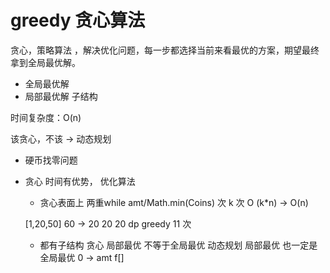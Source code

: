 # greedy 贪心算法

贪心，策略算法 ，解决优化问题，每一步都选择当前来看最优的方案，期望最终拿到全局最优解。

- 全局最优解
- 局部最优解  子结构

时间复杂度：O(n)

该贪心，不该 -> 动态规划

- 硬币找零问题

- 贪心 时间有优势， 优化算法
  - 贪心表面上 两重while
    amt/Math.min(Coins) 次   k 次
    O (k*n) -> O(n)

  [1,20,50] 60 -> 20 20 20 dp
  greedy 11 次
  - 都有子结构
  贪心 局部最优 不等于全局最优
  动态规划 局部最优 也一定是全局最优
  0 -> amt
  f[]